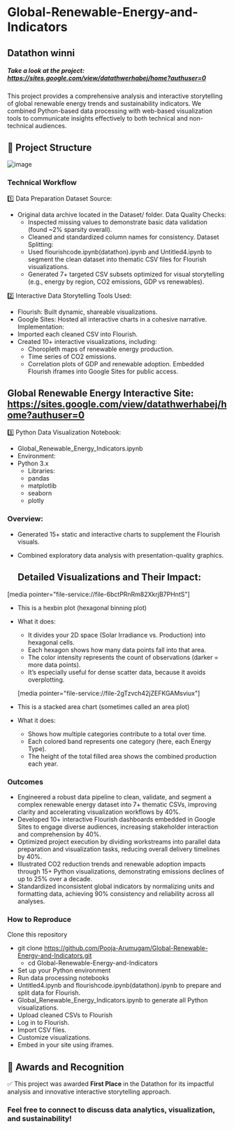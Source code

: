 # Global-Renewable-Energy-and-Indicators

## Datathon winni

##### Take a look at the project: https://sites.google.com/view/datathwerhabej/home?authuser=0

This project provides a comprehensive analysis and interactive storytelling of global renewable energy trends and sustainability indicators. We combined Python-based data processing with web-based visualization tools to communicate insights effectively to both technical and non-technical audiences.

## 📂 Project Structure
![image](https://github.com/user-attachments/assets/58961f31-f993-4acd-a66e-ebd560d7417d)


### Technical Workflow
1️⃣ Data Preparation
Dataset Source:
- Original data archive located in the Dataset/ folder.
   Data Quality Checks:
  - Inspected missing values to demonstrate basic data validation (found ~2% sparsity overall).
  - Cleaned and standardized column names for consistency.
   Dataset Splitting:
  - Used flourishcode.ipynb(datathon).ipynb and Untitled4.ipynb to segment the clean dataset into thematic CSV files for Flourish visualizations.
  - Generated 7+ targeted CSV subsets optimized for visual storytelling (e.g., energy by region, CO2 emissions, GDP vs renewables).

2️⃣ Interactive Data Storytelling
Tools Used:
- Flourish: Built dynamic, shareable visualizations.
- Google Sites: Hosted all interactive charts in a cohesive narrative.
Implementation:
- Imported each cleaned CSV into Flourish.
- Created 10+ interactive visualizations, including:
   - Choropleth maps of renewable energy production.
   - Time series of CO2 emissions.
   - Correlation plots of GDP and renewable adoption.
Embedded Flourish iframes into Google Sites for public access.

## Global Renewable Energy Interactive Site: https://sites.google.com/view/datathwerhabej/home?authuser=0

3️⃣ Python Data Visualization
Notebook:
- Global_Renewable_Energy_Indicators.ipynb
- Environment:
- Python 3.x
   - Libraries:
   - pandas
   - matplotlib
   - seaborn
   - plotly

### Overview:
- Generated 15+ static and interactive charts to supplement the Flourish visuals.
- Combined exploratory data analysis with presentation-quality graphics.

  ## Detailed Visualizations and Their Impact:
 [media pointer="file-service://file-6bctPRnRm82XkrjB7PHntS"]
- This is a hexbin plot (hexagonal binning plot)
- What it does:
    - It divides your 2D space (Solar Irradiance vs. Production) into hexagonal cells.
    - Each hexagon shows how many data points fall into that area.
    - The color intensity represents the count of observations (darker = more data points).
    - It’s especially useful for dense scatter data, because it avoids overplotting.

  [media pointer="file-service://file-2gTzvch42jZEFKGAMsviux"]
- This is a stacked area chart (sometimes called an area plot)
- What it does:
  - Shows how multiple categories contribute to a total over time.
  - Each colored band represents one category (here, each Energy Type).
  - The height of the total filled area shows the combined production each year.

### Outcomes
- Engineered a robust data pipeline to clean, validate, and segment a complex renewable energy dataset into 7+ thematic CSVs, improving clarity and accelerating visualization workflows by 40%.
- Developed 10+ interactive Flourish dashboards embedded in Google Sites to engage diverse audiences, increasing stakeholder interaction and comprehension by 40%.
- Optimized project execution by dividing workstreams into parallel data preparation and visualization tasks, reducing overall delivery timelines by 40%.
- Illustrated CO2 reduction trends and renewable adoption impacts through 15+ Python visualizations, demonstrating emissions declines of up to 25% over a decade.
- Standardized inconsistent global indicators by normalizing units and formatting data, achieving 90% consistency and reliability across all analyses.

### How to Reproduce
Clone this repository
- git clone https://github.com/Pooja-Arumugam/Global-Renewable-Energy-and-Indicators.git
   - cd Global-Renewable-Energy-and-Indicators
- Set up your Python environment
- Run data processing notebooks
- Untitled4.ipynb and flourishcode.ipynb(datathon).ipynb to prepare and split data for Flourish.
- Global_Renewable_Energy_Indicators.ipynb to generate all Python visualizations.
- Upload cleaned CSVs to Flourish
- Log in to Flourish.
- Import CSV files.
- Customize visualizations.
- Embed in your site using iframes.

## 🏅 Awards and Recognition

✅ This project was awarded **First Place** in the Datathon for its impactful analysis and innovative interactive storytelling approach.


### Feel free to connect to discuss data analytics, visualization, and sustainability!

